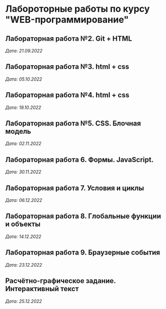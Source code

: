 # Лабороторные работы по курсу "WEB-программирование"

## Лабораторная работа №2. Git + HTML 

*Дата: 21.09.2022*

## Лабораторная работа №3. html + css

*Дата: 05.10.2022*

## Лабораторная работа №4. html + css

*Дата: 19.10.2022*

## Лабораторная работа №5. CSS. Блочная модель

*Дата: 02.11.2022*

## Лабораторная работа 6. Формы. JavaScript.

*Дата: 30.11.2022*

## Лабораторная работа 7. Условия и циклы

*Дата: 06.12.2022*

## Лабораторная работа 8. Глобальные функции и объекты

*Дата: 14.12.2022*

## Лабораторная работа 9. Браузерные события

*Дата: 23.12.2022*

## Расчётно-графическое задание. Интерактивный текст

*Дата: 25.12.2022*